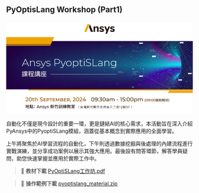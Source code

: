 PyOptisLang Workshop (Part1)
--- 

![2024-09-20_07-33-39](/assets/2024-09-20_07-33-39.png)

自動化不僅是現今設計的重要一環，更是鏈結AI的核心需求，本活動旨在深入介紹PyAnsys中的PyoptiSLang模組，涵蓋從基本概念到實際應用的全面學習。

上午將聚焦於AI學習流程的自動化，下午則透過數據挖掘與後處理的內建流程進行實戰演練，並分享成功案例以展示其強大應用。最後設有問答環節，解答學員疑問，助您快速掌握並應用於實際工作中。

> :link: **教材下載**
[PyOptiSLang工作坊.pdf](/assets/PyOptiSLang工作坊.pdf)

> :link: **操作範例下載**
[pyoptislang_material.zip](/assets/pyoptislang_material.zip)
